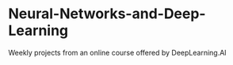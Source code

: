# Neural-Networks-and-Deep-Learning
Weekly projects from an online course offered by DeepLearning.AI

